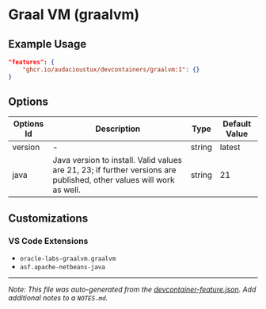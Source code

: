 
# Graal VM (graalvm)



## Example Usage

```json
"features": {
    "ghcr.io/audacioustux/devcontainers/graalvm:1": {}
}
```

## Options

| Options Id | Description | Type | Default Value |
|-----|-----|-----|-----|
| version | - | string | latest |
| java | Java version to install. Valid values are 21, 23; if further versions are published, other values will work as well. | string | 21 |

## Customizations

### VS Code Extensions

- `oracle-labs-graalvm.graalvm`
- `asf.apache-netbeans-java`



---

_Note: This file was auto-generated from the [devcontainer-feature.json](https://github.com/audacioustux/devcontainers/blob/main/src/graalvm/devcontainer-feature.json).  Add additional notes to a `NOTES.md`._
